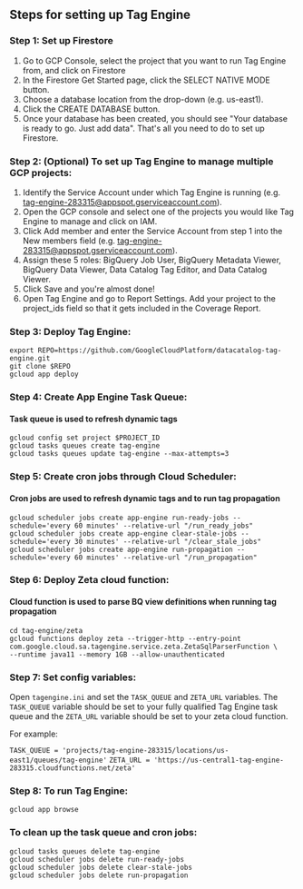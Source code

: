 ## Steps for setting up Tag Engine

### Step 1: Set up Firestore
1. Go to GCP Console, select the project that you want to run Tag Engine from, and click on Firestore
2. In the Firestore Get Started page, click the SELECT NATIVE MODE button. 
3. Choose a database location from the drop-down (e.g. us-east1).
4. Click the CREATE DATABASE button. 
5. Once your database has been created, you should see "Your database is ready to go. Just add data". That's all you need to do to set up Firestore.  

### Step 2: (Optional) To set up Tag Engine to manage multiple GCP projects:
1. Identify the Service Account under which Tag Engine is running (e.g. tag-engine-283315@appspot.gserviceaccount.com). 
2. Open the GCP console and select one of the projects you would like Tag Engine to manage and click on IAM. 
3. Click Add member and enter the Service Account from step 1 into the New members field (e.g. tag-engine-283315@appspot.gserviceaccount.com). 
4. Assign these 5 roles: BigQuery Job User, BigQuery Metadata Viewer, BigQuery Data Viewer, Data Catalog Tag Editor, and Data Catalog Viewer. 
5. Click Save and you're almost done! 
6. Open Tag Engine and go to Report Settings. Add your project to the project_ids field so that it gets included in the Coverage Report. 

### Step 3: Deploy Tag Engine:
```
export REPO=https://github.com/GoogleCloudPlatform/datacatalog-tag-engine.git
git clone $REPO
gcloud app deploy
```

### Step 4: Create App Engine Task Queue:
#### Task queue is used to refresh dynamic tags
```
gcloud config set project $PROJECT_ID
gcloud tasks queues create tag-engine
gcloud tasks queues update tag-engine --max-attempts=3
```

### Step 5: Create cron jobs through Cloud Scheduler: 
#### Cron jobs are used to refresh dynamic tags and to run tag propagation
```
gcloud scheduler jobs create app-engine run-ready-jobs --schedule='every 60 minutes' --relative-url "/run_ready_jobs"
gcloud scheduler jobs create app-engine clear-stale-jobs --schedule='every 30 minutes' --relative-url "/clear_stale_jobs"
gcloud scheduler jobs create app-engine run-propagation --schedule='every 60 minutes' --relative-url "/run_propagation"
```

### Step 6: Deploy Zeta cloud function:
#### Cloud function is used to parse BQ view definitions when running tag propagation 
```
cd tag-engine/zeta
gcloud functions deploy zeta --trigger-http --entry-point com.google.cloud.sa.tagengine.service.zeta.ZetaSqlParserFunction \
--runtime java11 --memory 1GB --allow-unauthenticated
```

### Step 7: Set config variables:

Open `tagengine.ini` and set the `TASK_QUEUE` and `ZETA_URL` variables. The `TASK_QUEUE` variable should be set to your fully qualified Tag Engine task queue and the `ZETA_URL` variable should be set to your zeta cloud function. 

For example:

`TASK_QUEUE = 'projects/tag-engine-283315/locations/us-east1/queues/tag-engine'`
`ZETA_URL = 'https://us-central1-tag-engine-283315.cloudfunctions.net/zeta'`


### Step 8: To run Tag Engine:

`gcloud app browse`

### To clean up the task queue and cron jobs:
```
gcloud tasks queues delete tag-engine
gcloud scheduler jobs delete run-ready-jobs
gcloud scheduler jobs delete clear-stale-jobs
gcloud scheduler jobs delete run-propagation
```
 